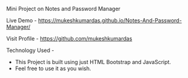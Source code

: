 Mini Project on Notes and Password Manager

Live Demo - https://mukeshkumardas.github.io/Notes-And-Password-Manager/

Visit Profile - https://github.com/mukeshkumardas

Technology Used -
- This Project is built using just HTML Bootstrap and JavaScript.
- Feel free to use it as you wish.
